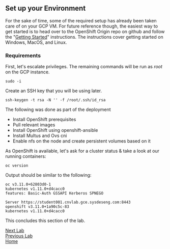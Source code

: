 ## Set up your Environment

For the sake of time, some of the required setup has already been taken care of on your GCP VM. For future reference though, the easiest way to get started is to head over to the OpenShift Origin repo on github and follow the "[Getting Started](https://docs.okd.io/latest/install/index.html)" instructions. The instructions cover getting started on Windows, MacOS, and Linux.

### Requirements 

First, let's escalate privileges. The remaining commands will be run as _root_ on the GCP instance.

```
sudo -i
```

Create an SSH key that you will be using later.

```
ssh-keygen -t rsa -N '' -f /root/.ssh/id_rsa
```

The following was done as part of the deployment

- Install OpenShift prerequisites 
- Pull relevant images
- Install OpenShift using openshift-ansible
- Install Multus and Ovs cni
- Enable nfs on the node and create persistent volumes based on it

As OpenShift is available, let's ask for a cluster status & take a look at our running containers:

`oc version`

Output should be similar to the following:

```
oc v3.11.0+62803d0-1
kubernetes v1.11.0+d4cacc0
features: Basic-Auth GSSAPI Kerberos SPNEGO

Server https://student001.cnvlab.gce.sysdeseng.com:8443
openshift v3.11.0+1a90c5c-83
kubernetes v1.11.0+d4cacc0
```

This concludes this section of the lab.

[Next Lab](../lab3/lab3.md)\
[Previous Lab](../lab1/lab1.md)\
[Home](../../README.md)
